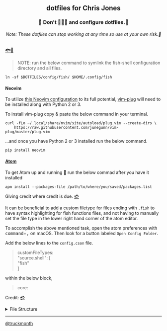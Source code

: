 <h2 align="center">dotfiles for Chris Jones</h2>

<h3 align="center">🚨 Don't 🍺🍺🍺 and configure dotfiles.🚨</h3>

<h6 align="center">Note: These dotfiles can stop working at any time so use at your own risk.😬</h6>

#### [🐟🐚](https://github.com/fish-shell/fish-shell)

> NOTE: run the below command to symlink the fish-shell configuration directory and all files.

```shell
ln -sf $DOTFILES/config/fish/ $HOME/.config/fish
```

#### Neovim

To utilize [this Neovim configuration](https://github.com/ipatch/dotfiles/blob/master/config/nvim/init.vim) to its full potential, [vim-plug](https://github.com/junegunn/vim-plug) will need to be installed along with Python 2 or 3.

To install vim-plug copy & paste the below command in your terminal.

```shell
curl -fLo ~/.local/share/nvim/site/autoload/plug.vim --create-dirs \
    https://raw.githubusercontent.com/junegunn/vim-plug/master/plug.vim
```

...and once you have Python 2 or 3 installed run the below command.

```shell
pip install neovim
```

#### [Atom](http://atom.io)

To get Atom up and running 🏃 run the below commad after you have it installed<br />

```shell
apm install --packages-file /path/to/where/you/saved/packages.list
```
<p>Giving credit where credit is due. <a href="https://discuss.atom.io/t/how-to-backup-all-your-settings/15674/3">💳</a></p>

It can be beneficial to add a custom filetype for files ending with `.fish` to have syntax highlighting for fish functions files, and not having to manually set the file type in the lower right hand corner of the atom editor.

To accomplish the above mentioned task, open the atom preferences with <kbd>command</kbd>+<kbd>,</kbd> on macOS. Then look for a button labeled `Open Config Folder`.

Add the below lines to the `config.cson` file.
> customFileTypes:<br />
>   "source.shell": [<br />
>      "fish"<br />
>    ]<br />

within the below block,
> core:

Credit: [💳]( https://github.com/atom/atom/issues/1718#issuecomment-162242357)

<details>
<summary>File Structure</summary>
<pre>
├── README.md
├── asdf
├── config
│   ├── atom
│   │   └── packages.list
│   ├── fish
│   │   ├── abbreviations.fish
│   │   ├── completions
│   │   │   ├── asdf.fish
│   │   │   └── docker.fish
│   │   ├── conf.d
│   │   │   └── omf.fish
│   │   ├── config.fish
│   │   ├── config.fish.bkup
│   │   ├── fishd.7a3857f3e8b0
│   │   ├── fishd.b8e85636f766
│   │   ├── functions
│   │   │   ├── editfish.fish
│   │   │   ├── erl_cmd_his.fish
│   │   │   ├── fish_prompt.fish -> /Users/capin/.local/share/omf/themes/lambda/fish_prompt.fish
│   │   │   ├── ln_asdf_man_pages.fish
│   │   │   ├── ln_dotfiles.fish
│   │   │   ├── lsusers.fish
│   │   │   ├── mk_asdf_bins.fish
│   │   │   └── mkd.fish
│   │   └── interactive.fish
│   ├── inputrc
│   ├── irc-clients
│   │   └── weechat
│   │       ├── alias.conf
│   │       ├── buflist.conf
│   │       ├── charset.conf
│   │       ├── exec.conf
│   │       ├── fifo.conf
│   │       ├── fset.conf
│   │       ├── irc.conf
│   │       ├── logger.conf
│   │       ├── logs
│   │       │   └── core.weechat.weechatlog
│   │       ├── plugins.conf
│   │       ├── python
│   │       │   └── autoload
│   │       │       └── notification_center.py -> /opt/Code/python/weechat-notification-center/notification_center.py
│   │       ├── relay.conf
│   │       ├── script
│   │       │   └── plugins.xml.gz
│   │       ├── script.conf
│   │       ├── sec.conf
│   │       ├── tcl
│   │       │   └── autoload
│   │       ├── trigger.conf
│   │       ├── weechat.conf
│   │       ├── weechat.png
│   │       ├── xfer
│   │       └── xfer.conf
│   └── nvim
│       └── init.vim
├── editors
│   ├── atom -> /opt/Code/dotfiles/config/atom
│   ├── nvim -> /opt/Code/dotfiles/config/nvim
│   └── vim
│       ├── editorconfig
│       └── vimrc
├── git
│   └── gitconfig
├── lang
│   └── elixir
│       └── iex.exs
├── lib
│   └── custom-motd.png
├── mutt
│   └── muttrc
├── radare
│   └── radare2rc
├── shells
│   ├── bash
│   │   ├── bash_profile
│   │   └── bashrc
│   ├── fish -> /opt/Code/dotfiles/config/fish
│   └── zsh
│       ├── zlogin
│       └── zshrc
├── terms
│   ├── hyper
│   │   └── hyper.js
│   └── iterm2
│       └── com.googlecode.iterm2.plist
└── tmux
    └── tmux.conf

35 directories, 54 files
</pre>
</details>

---
[@truckmonth](https://twitter.com/truckmonth)

